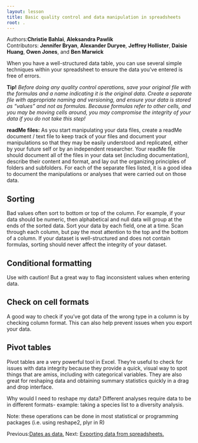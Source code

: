 ```yaml
---
layout: lesson
title: Basic quality control and data manipulation in spreadsheets 
root: .
---
```


Authors:**Christie Bahlai**, **Aleksandra Pawlik**<br>
Contributors: **Jennifer Bryan**, **Alexander Duryee**, **Jeffrey Hollister**, **Daisie Huang**, **Owen Jones**, and
**Ben Marwick**

When you have a well-structured data table, you can use several simple techniques within your spreadsheet to ensure the data you’ve entered is free of errors. 

**Tip!** *Before doing any quality control operations, save your original file with the formulas and a name indicating it is the original data. Create a separate file with appropriate naming and versioning, and ensure your data is stored as “values” and not as formulas.  Because formulas refer to other cells, and you may be moving cells around, you may compromise the integrity of your data if you do not take this step!*

**readMe files:** As you start manipulating your data files, create a readMe document / text file to keep track of your files and document your manipulations so that they may be easily understood and replicated, either by your future self or by an independent researcher. Your readMe file should document all of the files in your data set (including documentation), describe their content and format, and lay out the organizing principles of folders and subfolders. For each of the separate files listed, it is a good idea to document the manipulations or analyses that were carried out on those data.



## Sorting ##
Bad values often sort to bottom or top of the column. For example, if your data should be numeric, then alphabetical and null data will group at the ends of the sorted data. Sort your data by each field, one at a time. Scan through each column, but pay the most attention to the top and the bottom of a column. 
If your dataset is well-structured and does not contain formulas, sorting should never affect the integrity of your dataset.



## Conditional formatting ##
Use with caution! But a great way to flag inconsistent values when entering data.



## Check on cell formats ##
A good way to check if you’ve got data of the wrong type in a column is by checking column format. This can also help prevent issues when you export your data.


## Pivot tables ##
Pivot tables are a very powerful tool in Excel. They’re useful to check for issues with data integrity because they provide a quick, visual way to spot things that are amiss, including with categorical variables. They are also great for reshaping data and obtaining summary statistics quickly in a drag and drop interface.



Why would I need to reshape my data? Different analyses require data to be in different formats- example: taking a species list to a diversity analysis.



Note: these operations can be done in most statistical or programming packages (i.e. using reshape2, plyr  in R)

Previous:[Dates as data.](03-dates-as-data.html) Next: [Exporting data from spreadsheets.](05-exporting-data.html)
